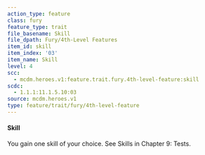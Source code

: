 ```yaml
---
action_type: feature
class: fury
feature_type: trait
file_basename: Skill
file_dpath: Fury/4th-Level Features
item_id: skill
item_index: '03'
item_name: Skill
level: 4
scc:
  - mcdm.heroes.v1:feature.trait.fury.4th-level-feature:skill
scdc:
  - 1.1.1:11.1.5.10:03
source: mcdm.heroes.v1
type: feature/trait/fury/4th-level-feature
---
```


#### Skill

You gain one skill of your choice. See Skills in Chapter 9: Tests.
